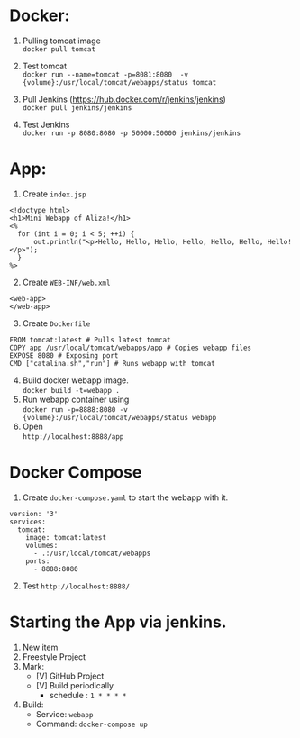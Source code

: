 # Docker:
1. Pulling tomcat image  
`docker pull tomcat`

2. Test tomcat  
`docker run --name=tomcat -p=8081:8080  -v {volume}:/usr/local/tomcat/webapps/status tomcat`

3. Pull Jenkins (https://hub.docker.com/r/jenkins/jenkins)  
`docker pull jenkins/jenkins`

4. Test Jenkins  
`docker run -p 8080:8080 -p 50000:50000 jenkins/jenkins`

# App:
1. Create `index.jsp`
```
<!doctype html>
<h1>Mini Webapp of Aliza!</h1>
<%
  for (int i = 0; i < 5; ++i) {
      out.println("<p>Hello, Hello, Hello, Hello, Hello, Hello, Hello!</p>");
  }
%>
```
2. Create `WEB-INF/web.xml`
```
<web-app>
</web-app>
```
3. Create `Dockerfile`
```
FROM tomcat:latest # Pulls latest tomcat
COPY app /usr/local/tomcat/webapps/app # Copies webapp files
EXPOSE 8080 # Exposing port
CMD ["catalina.sh","run"] # Runs webapp with tomcat
```
4. Build docker webapp image.  
`docker build -t=webapp .`
5. Run webapp container using  
`docker run -p=8888:8080 -v {volume}:/usr/local/tomcat/webapps/status webapp `
6. Open  
`http://localhost:8888/app`


# Docker Compose
1. Create `docker-compose.yaml` to start the webapp with it.
```
version: '3'
services:
  tomcat:
    image: tomcat:latest
    volumes:
      - .:/usr/local/tomcat/webapps
    ports:
      - 8888:8080
```
2. Test `http://localhost:8888/`

# Starting the App via jenkins.
1. New item
2. Freestyle Project
3. Mark:  
    - [V] GitHub Project
    - [V] Build periodically
      - schedule : `1 * * * * `
4. Build:
    - Service: `webapp`
    - Command: `docker-compose up`